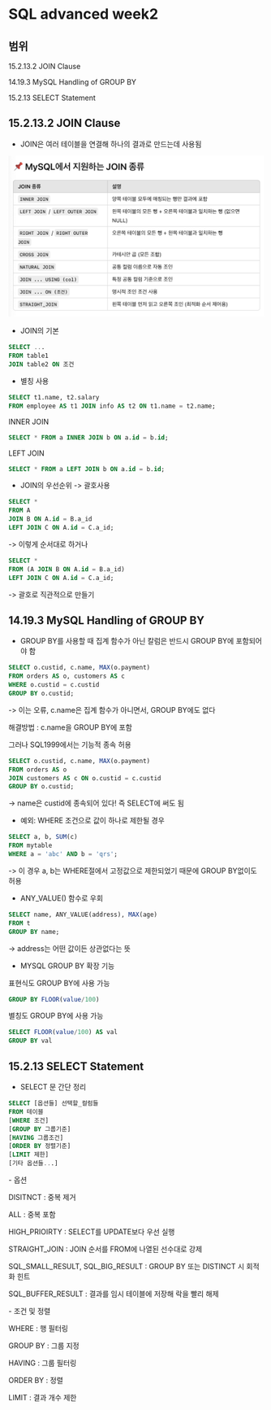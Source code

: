 # SQL advanced week2
## 범위
15.2.13.2 JOIN Clause

14.19.3 MySQL Handling of GROUP BY

15.2.13 SELECT Statement

## 15.2.13.2 JOIN Clause

- JOIN은 여러 테이블을 연결해 하나의 결과로 만드는데 사용됨

![설명 텍스트](./img/03312010.png)

- JOIN의 기본

```SQL
SELECT ...
FROM table1
JOIN table2 ON 조건
```

- 별칭 사용

```SQL
SELECT t1.name, t2.salary
FROM employee AS t1 JOIN info AS t2 ON t1.name = t2.name;
```

INNER JOIN
```SQL
SELECT * FROM a INNER JOIN b ON a.id = b.id;
```

LEFT JOIN
```SQL
SELECT * FROM a LEFT JOIN b ON a.id = b.id;
```

- JOIN의 우선순위 -> 괄호사용

```SQL
SELECT *
FROM A
JOIN B ON A.id = B.a_id
LEFT JOIN C ON A.id = C.a_id;
```
-> 이렇게 순서대로 하거나

```SQL
SELECT *
FROM (A JOIN B ON A.id = B.a_id)
LEFT JOIN C ON A.id = C.a_id;
```
-> 괄호로 직관적으로 만들기


## 14.19.3 MySQL Handling of GROUP BY

- GROUP BY를 사용할 때 집계 함수가 아닌 칼럼은 반드시 GROUP BY에 포함되어야 함

```SQL
SELECT o.custid, c.name, MAX(o.payment)
FROM orders AS o, customers AS c
WHERE o.custid = c.custid
GROUP BY o.custid;
```
-> 이는 오류, c.name은 집계 함수가 아니면서, GROUP BY에도 없다

해결방법 : c.name을 GROUP BY에 포함

<w/>

그러나 SQL1999에서는 기능적 종속 허용

```SQL
SELECT o.custid, c.name, MAX(o.payment)
FROM orders AS o
JOIN customers AS c ON o.custid = c.custid
GROUP BY o.custid;
```
-> name은 custid에 종속되어 있다! 즉 SELECT에 써도 됨
<w/>

- 예외: WHERE 조건으로 값이 하나로 제한될 경우

```SQL
SELECT a, b, SUM(c)
FROM mytable
WHERE a = 'abc' AND b = 'qrs';
```
-> 이 경우 a, b는 WHERE절에서 고정값으로 제한되었기 때문에 GROUP BY없이도 허용

<w/>

- ANY_VALUE() 함수로 우회

```SQL
SELECT name, ANY_VALUE(address), MAX(age)
FROM t
GROUP BY name;
```
-> address는 어떤 값이든 상관없다는 뜻

<w/>

- MYSQL GROUP BY 확장 기능

표현식도 GROUP BY에 사용 가능

```SQL
GROUP BY FLOOR(value/100)
```

별칭도 GROUP BY에 사용 가능

```SQL
SELECT FLOOR(value/100) AS val
GROUP BY val
```

## 15.2.13 SELECT Statement

- SELECT 문 간단 정리

```SQL
SELECT [옵션들] 선택할_컬럼들
FROM 테이블
[WHERE 조건]
[GROUP BY 그룹기준]
[HAVING 그룹조건]
[ORDER BY 정렬기준]
[LIMIT 제한]
[기타 옵션들...]
```
<w/>
- 옵션

<w/>

DISITNCT : 중복 제거

ALL : 중복 포함

HIGH_PRIOIRTY : SELECT를 UPDATE보다 우선 실행

STRAIGHT_JOIN : JOIN 순서를 FROM에 나열된 선수대로 강제

SQL_SMALL_RESULT, SQL_BIG_RESULT : GROUP BY 또는 DISTINCT 시 회적화 힌트

SQL_BUFFER_RESULT : 결과를 임시 테이블에 저장해 락을 빨리 해제


<w/>
- 조건 및 정렬

<w/>

WHERE : 행 필터링

GROUP BY : 그룹 지정

HAVING : 그룹 필터링

ORDER BY : 정렬

LIMIT : 결과 개수 제한
